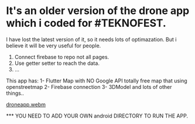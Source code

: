 # It's an older version of the drone app which i coded for #TEKNOFEST.
I have lost the latest version of it, so it needs lots of optimazation.
But i believe it will be very useful for people. 
1. Connect firebase to repo not all pages.
2. Use getter setter to reach the data.
3. ...

This app has:
1- Flutter Map with NO Google API totally free map that using openstreetmap
2- Firebase connection
3- 3DModel and lots of other things..

[droneapp.webm](https://github.com/shawnvodjne/drone_app_teknofest/assets/110738491/0a7e1c99-8948-415c-b291-57cef1d4b666)


*** YOU NEED TO ADD YOUR OWN android DIRECTORY TO RUN THE APP.
